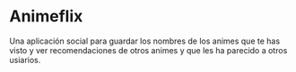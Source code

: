 # Animeflix

Una aplicación social para guardar los nombres de los animes que te has visto y ver recomendaciones de otros animes y que les ha parecido a otros usiarios.
